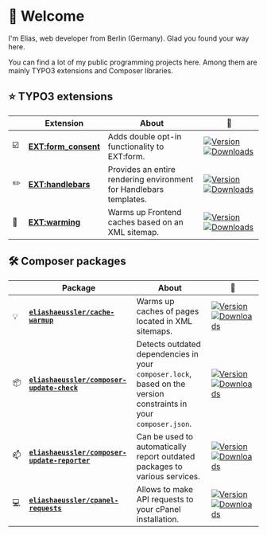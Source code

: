 # :wave: Welcome

I'm Elias, web developer from Berlin (Germany). Glad you found your way here.

You can find a lot of my public programming projects here. Among them are mainly
TYPO3 extensions and Composer libraries.

## :star: TYPO3 extensions

|     | Extension | About | :link: |
| --- | --------- | ----- | ------ |
| :ballot_box_with_check: | **[EXT:form_consent][1]** | Adds double opt-in functionality to EXT:form. | [![Version](https://shields.io/endpoint?url=https://typo3-badges.dev/badge/form_consent/version/shields)][2] [![Downloads](https://shields.io/endpoint?url=https://typo3-badges.dev/badge/form_consent/downloads/shields)][2] |
| :pencil2: | **[EXT:handlebars][3]** | Provides an entire rendering environment for Handlebars templates. | [![Version](https://shields.io/endpoint?url=https://typo3-badges.dev/badge/handlebars/version/shields)][4] [![Downloads](https://shields.io/endpoint?url=https://typo3-badges.dev/badge/handlebars/downloads/shields)][4] |
| :rocket: | **[EXT:warming][5]** | Warms up Frontend caches based on an XML sitemap. |[![Version](https://shields.io/endpoint?url=https://typo3-badges.dev/badge/warming/version/shields)][6] [![Downloads](https://shields.io/endpoint?url=https://typo3-badges.dev/badge/warming/downloads/shields)][6] |

## :hammer_and_wrench: Composer packages

|     | Package | About | :link: |
| --- | ------- | ----- | ------ |
| :bulb: | **[`eliashaeussler/cache-warmup`][7]** | Warms up caches of pages located in XML sitemaps. | [![Version](http://poser.pugx.org/eliashaeussler/cache-warmup/v)][8] [![Downloads](http://poser.pugx.org/eliashaeussler/cache-warmup/downloads)][8] |
| :package: | **[`eliashaeussler/composer-update-check`][9]** | Detects outdated dependencies in your `composer.lock`, based on the version constraints in your `composer.json`. | [![Version](http://poser.pugx.org/eliashaeussler/composer-update-check/v)][10] [![Downloads](http://poser.pugx.org/eliashaeussler/composer-update-check/downloads)][10] |
| :mailbox: | **[`eliashaeussler/composer-update-reporter`][11]** | Can be used to automatically report outdated packages to various services. | [![Version](http://poser.pugx.org/eliashaeussler/composer-update-reporter/v)][12] [![Downloads](http://poser.pugx.org/eliashaeussler/composer-update-reporter/downloads)][12] |
| :computer: | **[`eliashaeussler/cpanel-requests`][13]** | Allows to make API requests to your cPanel installation. | [![Version](http://poser.pugx.org/eliashaeussler/cpanel-requests/v)][14] [![Downloads](http://poser.pugx.org/eliashaeussler/cpanel-requests/downloads)][14] |

[1]: https://github.com/eliashaeussler/typo3-form-consent
[2]: https://extensions.typo3.org/extension/form_consent
[3]: https://github.com/CPS-IT/handlebars
[4]: https://extensions.typo3.org/extension/handlebars
[5]: https://github.com/eliashaeussler/typo3-warming
[6]: https://extensions.typo3.org/extension/warming
[7]: https://github.com/eliashaeussler/cache-warmup
[8]: https://packagist.org/packages/eliashaeussler/cache-warmup
[9]: https://github.com/eliashaeussler/composer-update-check
[10]: https://packagist.org/packages/eliashaeussler/composer-update-check
[11]: https://github.com/eliashaeussler/composer-update-reporter
[12]: https://packagist.org/packages/eliashaeussler/composer-update-reporter
[13]: https://github.com/eliashaeussler/cpanel-requests
[14]: https://packagist.org/packages/eliashaeussler/cpanel-requests
